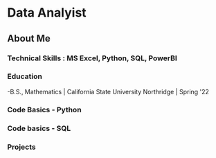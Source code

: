 # Data Analyist

## About Me

### Technical Skills : MS Excel, Python, SQL, PowerBI

### Education
-B.S., Mathematics | California State University Northridge | Spring '22
 
### Code Basics - Python

### Code basics - SQL

### Projects
